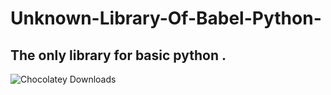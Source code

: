 # Unknown-Library-Of-Babel-Python-
## The only library for basic python .

![Chocolatey Downloads](https://img.shields.io/chocolatey/dt/Python?logoColor=red)


